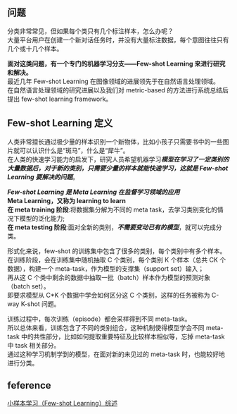 ## 问题
分类非常常见，但如果每个类只有几个标注样本，怎么办呢？  
大量平台用户在创建一个新对话任务时，并没有大量标注数据，每个意图往往只有几个或十几个样本。  

**面对这类问题，有一个专门的机器学习分支——Few-shot Learning 来进行研究和解决。**  
最近几年 Few-shot Learning 在图像领域的进展领先于在自然语言处理领域。  
在自然语言处理领域的研究进展以及我们对 metric-based 的方法进行系统总结后提出 few-shot learning framework。
##  Few-shot Learning 定义
人类非常擅长通过极少量的样本识别一个新物体，比如小孩子只需要书中的一些图片就可以认识什么是“斑马”，什么是“犀牛”。  
在人类的快速学习能力的启发下，研究人员希望机器学习***模型在学习了一定类别的大量数据后，对于新的类别，只需要少量的样本就能快速学习，这就是 Few-shot Learning 要解决的问题***。

***Few-shot Learning 是 Meta Learning 在监督学习领域的应用***    
**Meta Learning，又称为 learning to learn**    
**在 meta training 阶段**:将数据集分解为不同的 meta task，去学习类别变化的情况下模型的泛化能力;  
**在 meta testing 阶段**:面对全新的类别，***不需要变动已有的模型***，就可以完成分类。

形式化来说，few-shot 的训练集中包含了很多的类别，每个类别中有多个样本。  
在训练阶段，会在训练集中随机抽取 C 个类别，每个类别 K 个样本（总共 CK 个数据），构建一个 meta-task，作为模型的支撑集（support set）输入；  
再从这 C 个类中剩余的数据中抽取一批（batch）样本作为模型的预测对象（batch set）。  
即要求模型从 C*K 个数据中学会如何区分这 C 个类别，这样的任务被称为 C-way K-shot 问题。  

训练过程中，每次训练（episode）都会采样得到不同 meta-task。  
所以总体来看，训练包含了不同的类别组合，这种机制使得模型学会不同 meta-task 中的共性部分，比如如何提取重要特征及比较样本相似等，忘掉 meta-task 中 task 相关部分。  
通过这种学习机制学到的模型，在面对新的未见过的 meta-task 时，也能较好地进行分类。


## feference
[小样本学习（Few-shot Learning）综述](https://zhuanlan.zhihu.com/p/61215293)

